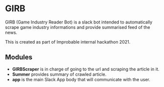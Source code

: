 # GIRB

GIRB (Game Industry Reader Bot) is a slack bot intended to automatically scrape game industry informations and provide summarised feed of the news.

This is created as part of Improbable internal hackathon 2021.

## Modules

- **GIRBScraper** is in charge of going to the url and scraping the article in it.
- **Summer** provides summary of crawled article.
- **app** is the main Slack App body that will communicate with the user.
